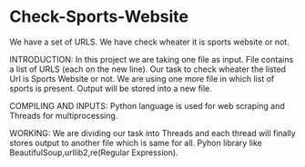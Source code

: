 # Check-Sports-Website
We have a set of URLS. We have check wheater it is sports website or not.

INTRODUCTION:
In this project we are taking one file as input. File contains a list of URLS (each on the new line). Our task to check wheater the listed Url is Sports Website or not. We are using one more file in which list of sports is present.
Output will be stored into a new file.

COMPILING AND INPUTS:
Python language is used for web scraping and Threads for multiprocessing.

WORKING:
We are dividing our task into Threads and each thread will finally stores output to another file which is same for all.
Pyhon library like BeautifulSoup,urllib2,re(Regular Expression).
